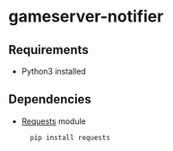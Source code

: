 # gameserver-notifier

## Requirements

* Python3 installed

## Dependencies

* [Requests][1] module

        pip install requests

[1]: http://docs.python-requests.org/